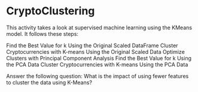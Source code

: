 # CryptoClustering
This activity takes a look at supervised machine learning using the KMeans model. It follows these steps: 

Find the Best Value for k Using the Original Scaled DataFrame
Cluster Cryptocurrencies with K-means Using the Original Scaled Data
Optimize Clusters with Principal Component Analysis
Find the Best Value for k Using the PCA Data
Cluster Cryptocurrencies with K-means Using the PCA Data

Answer the following question:
What is the impact of using fewer features to cluster the data using K-Means?
